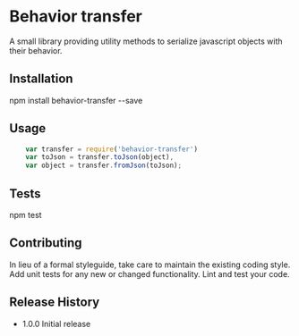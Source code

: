 Behavior transfer
=========

A small library providing utility methods to serialize javascript objects with their behavior.

## Installation

  npm install behavior-transfer --save

## Usage

```javascript
	var transfer = require('behavior-transfer')
	var toJson = transfer.toJson(object),
	var object = transfer.fromJson(toJson);
```
## Tests

  npm test

## Contributing

In lieu of a formal styleguide, take care to maintain the existing coding style.
Add unit tests for any new or changed functionality. Lint and test your code.

## Release History

* 1.0.0 Initial release
